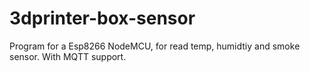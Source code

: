 # 3dprinter-box-sensor
Program for a Esp8266 NodeMCU, for read temp, humidtiy and smoke sensor. With MQTT support.
